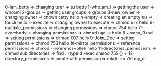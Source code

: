 0-iam_betty => changing user => su betty
1-who_am_i => getting the user => whoami
2-groups => getting user groups => groups
3-new_owner => changing owner => chown betty hello
4-empty => creating an empty file => touch hello
5-execute => changing owner to execute => chmod u+x hello
6-multiple_permissions => changing permissions => chmod 754 hello
7-everybody => changing permissions => chmod ugo+x hello
8-James_Bond => setting permissions => chmod 007 hello
9-John_Doe => setting permissions => chmod 753 hello
10-mirror_permissions => reference permissions => chmod --reference=olleh hello
11-directories_permissions => chmod sub directories => find . -type d -exec chmod 755 {} +
12-directory_permissions => create with permission => mkdir -m 751 my_dir

